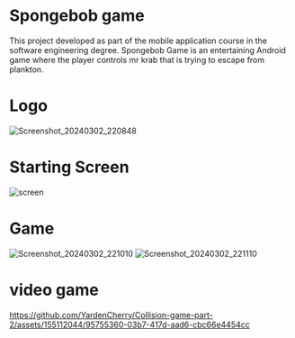 # Spongebob game 

This project developed as part of the mobile application course in the software engineering degree.
Spongebob Game is an entertaining Android game where the player controls mr krab that is trying to escape from plankton. 

# Logo
![Screenshot_20240302_220848](https://github.com/YardenCherry/Collision-game-part-2/assets/155112044/a88388d1-845e-4241-819c-3566a8ffe513)

# Starting Screen
![screen](https://github.com/YardenCherry/Collision-game-part-2/assets/155112044/80281353-71d3-4f6c-a074-626d05b795c1)


# Game 

![Screenshot_20240302_221010](https://github.com/YardenCherry/Collision-game-part-2/assets/155112044/4e8909e1-f5b9-4fdb-a9d9-e3ee78211c63)
![Screenshot_20240302_221110](https://github.com/YardenCherry/Collision-game-part-2/assets/155112044/04cc747b-0ab6-4fd0-b691-50b0f2cda40a)

# video game


https://github.com/YardenCherry/Collision-game-part-2/assets/155112044/95755360-03b7-417d-aad6-cbc66e4454cc

